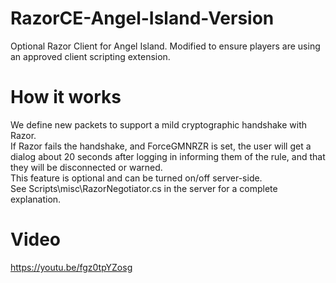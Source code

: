 # RazorCE-Angel-Island-Version
Optional Razor Client for Angel Island. Modified to ensure players are using an approved client scripting extension.

# How it works
 We define new packets to support a mild cryptographic handshake with Razor.</br>
 If Razor fails the handshake, and ForceGMNRZR is set, the user will get a dialog about 20 seconds after logging in informing them of the rule, and that they will be disconnected or warned.</br>
 This feature is optional and can be turned on/off server-side.</br>
 See Scripts\misc\RazorNegotiator.cs in the server for a complete explanation.

# Video
https://youtu.be/fgz0tpYZosg
